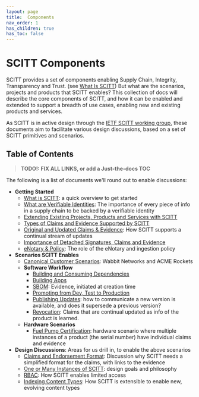 ```yaml
---
layout: page
title:  Components
nav_order: 1
has_children: true
has_toc: false
---
```


# SCITT Components

SCITT provides a set of components enabling Supply Chain, Integrity, Transparency and Trust. 
(see [What Is SCITT][WHAT_IS_SCITT])
But what are the scenarios, projects and products that SCITT enables?
This collection of docs will describe the core components of SCITT, and how it can be enabled and extended to support a breadth of use cases, enabling new and existing products and services.

As SCITT is in active design through the [IETF SCITT working group][SCITT_IETF_WG], these documents aim to facilitate various design discussions, based on a set of SCITT primitives and scenarios.

## Table of Contents

> **TODO!: FIX ALL LINKS, or add a Just-the-docs TOC**

The following is a list of documents we'll round out to enable discussions:

- **Getting Started**
  - [What is SCITT][WHAT_IS_SCITT]: a quick overview to get started
  - [What are Verifiable Identities](scitt-components/verifiable-identities.md): The importance of every piece of info in a supply chain to be backed by a verifiable identity
  - [Extending Existing Projects, Products and Services with SCITT](scenarios/extending-existing-services.md)
  - [Types of Claims and Evidence Supported by SCITT](scitt-components/types-claims-evidence.md)
  - [Original and Updated Claims & Evidence](scitt-components/categories-of-claims-evidence.md): How SCITT supports a continual stream of updates
  - [Importance of Detached Signatures, Claims and Evidence](scitt-components/detached-artifacts.md)
  - [eNotary & Policy](assets/enotary.svg): The role of the eNotary and ingestion policy
- **Scenarios SCITT Enables**
  - [Canonical Customer Scenarios](canonical-customers.md): Wabbit Networks and ACME Rockets
  - **Software Workflow**
    - [Building and Consuming Dependencies](scenarios/building-dependencies.md)
    - [Building Apps](scenarios/building.md)
    - [SBOM](scenarios/sbom.md): Evidence, initiated at creation time
    - [Promoting from Dev, Test to Production](scenarios/promoting-dev-test-prod.md)
    - [Publishing Updates](scenarios/publishing-updates.md): how to communicate a new version is available, and does it supersede a previous version?
    - [Revocation](scenarios/redirection-revocation.md): Claims that are continual updated as info of the product is learned.
  - **Hardware Scenarios**
    - [Fuel Pump Certification](scenarios/fuel-pump.md): hardware scenario where multiple instances of a product (the serial number) have individual claims and evidence
- **Design Discussions**: Areas for us drill in, to enable the above scenarios
  - [Claims and Endorsement Format](scitt-components/claim-endorsement-spec.md): Discussion why SCITT needs a simplified format for the claims, with links to the evidence
  - [One or Many Instances of SCITT](./scitt-components/one-or-many-instances.md): design goals and philosophy
  - [RBAC](scitt-components/scitt-rbac.md): How SCITT enables limited access
  - [Indexing Content Types](scitt-components/scitt-indexing.md): How SCITT is extensible to enable new, evolving content types

[SCITT_IETF_WG]:  https://datatracker.ietf.org/group/scitt/
[WHAT_IS_SCITT]:  https://ietf-scitt.github.io/scitt-web/
